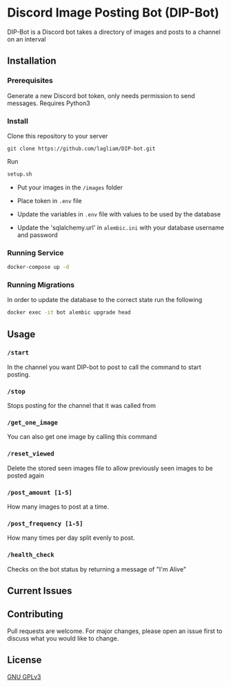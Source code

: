 # Discord Image Posting Bot (DIP-Bot)

DIP-Bot is a Discord bot takes a directory of images and posts to a channel on an interval

## Installation

### Prerequisites
Generate a new Discord bot token, only needs permission to send messages. Requires Python3

### Install
Clone this repository to your server

```git
git clone https://github.com/lagliam/DIP-bot.git
```
 Run
```bash
setup.sh
```
* Put your images in the `/images` folder

* Place token in `.env` file

* Update the variables in `.env` file with values to be used by the database

* Update the 'sqlalchemy.url' in `alembic.ini` with your database username and password

### Running Service

```bash
docker-compose up -d
```

### Running Migrations
In order to update the database to the correct state run the following

```bash
docker exec -it bot alembic upgrade head
```

## Usage

### `/start`
In the channel you want DIP-bot to post to call the command to start posting.

### `/stop`
Stops posting for the channel that it was called from

### `/get_one_image`
You can also get one image by calling this command

### `/reset_viewed`
Delete the stored seen images file to allow previously seen images to be 
posted again

### `/post_amount [1-5]`
How many images to post at a time. 

### `/post_frequency [1-5]`
How many times per day split evenly to post.

### `/health_check`
Checks on the bot status by returning a message of "I'm Alive"

## Current Issues

## Contributing
Pull requests are welcome. For major changes, please open an issue first to discuss what you would like to change.


## License
[GNU GPLv3 ](https://choosealicense.com/licenses/gpl-3.0/)